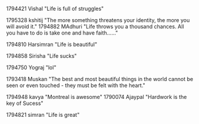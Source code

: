 1794421  Vishal "Life is full of struggles"

1795328 kshitij "The more something threatens your identity, the more you will avoid it."
1794882 MAdhuri "Life throws you a thousand chances. All you have to do is take one and have faith……"

1794810 Harsimran "Life is beautiful"


1794858 Sirisha "Life sucks"

1794750 Yograj "lol"

1793418 Muskan "The best and most beautiful things in the world cannot be seen or even touched - they must be felt with the heart."


1794948  kavya "Montreal is awesome"
1790074 Ajaypal "Hardwork is the key of Sucess"



1794821  simran "Life is great"


